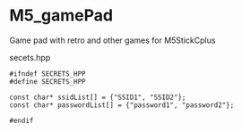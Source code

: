 # M5_gamePad
 Game pad with retro and other games for M5StickCplus


secets.hpp 

``` arduino
#ifndef SECRETS_HPP
#define SECRETS_HPP

const char* ssidList[] = {"SSID1", "SSID2"};
const char* passwordList[] = {"password1", "password2"};

#endif
```